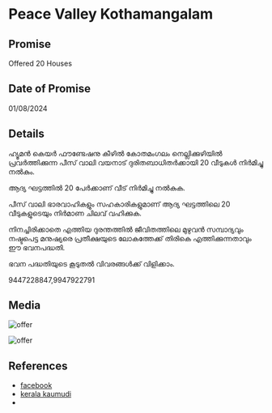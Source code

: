 # Peace Valley Kothamangalam

## Promise

Offered 20 Houses

## Date of Promise

01/08/2024

## Details

ഹ്യൂമൻ കെയർ ഫൗണ്ടേഷനു കീഴിൽ കോതമംഗലം നെല്ലിക്കുഴിയിൽ പ്രവർത്തിക്കുന്ന പീസ് വാലി വയനാട് ദുരിതബാധിതർക്കായി  20 വീടുകൾ നിർമിച്ചു നൽകും.

ആദ്യ ഘട്ടത്തിൽ 20 പേർക്കാണ് വീട് നിർമിച്ചു നൽകുക.

പീസ് വാലി ഭാരവാഹികളും സഹകാരികളുമാണ് ആദ്യ ഘട്ടത്തിലെ 20 വീടുകളുടെയും നിർമാണ ചിലവ് വഹിക്കുക.

നിനച്ചിരിക്കാതെ എത്തിയ ദുരന്തത്തിൽ ജീവിതത്തിലെ മുഴുവൻ സമ്പാദ്യവും നഷ്ടപെട്ട മനുഷ്യരെ പ്രതീക്ഷയുടെ ലോകത്തേക്ക് തിരികെ എത്തിക്കുന്നതാവും ഈ ഭവനപദ്ധതി.

ഭവന പദ്ധതിയുടെ കൂടുതൽ വിവരങ്ങൾക്ക് വിളിക്കാം.

9447228847,9947922791

## Media

![offer](https://web.archive.org/web/20240811094024if_/https://i.pinimg.com/736x/19/1f/68/191f68119607e9f9cd75568ed9316965.jpg)

![offer](https://web.archive.org/web/20240811094243if_/https://i.pinimg.com/736x/e1/24/36/e12436431c46ad0179aa6519dd69da20.jpg)

## References

- [facebook](https://www.facebook.com/share/p/rdNPVXGLBnkvC3qJ/?mibextid=oFDknklink)
- [kerala kaumudi](https://keralakaumudi.com/apps/news-template.php?wid=1355950&pid=CYB&nm=0)
-
